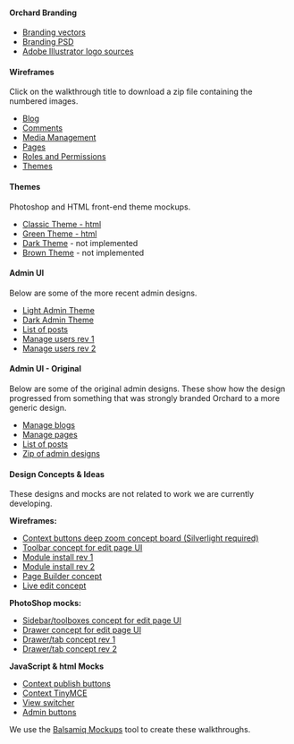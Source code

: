 

#### Orchard Branding

* [Branding vectors](/walkthroughs/branding/OrchardLogo1.png)
* [Branding PSD](/walkthroughs/branding/OrchardLogo2.png)
* [Adobe Illustrator logo sources](http://www.orchardproject.net/docs/GetFile.aspx?File=OrchardLogos.zip&AsStreamAttachment=1&Provider=ScrewTurn.Wiki.FilesStorageProvider&IsPageAttachment=1&Page=walkthroughs&NoHit=1)

#### Wireframes

Click on the walkthrough title to download a zip file containing the numbered images.

* [Blog](/walkthroughs/blog.zip)
* [Comments](/walkthroughs/comments.zip)
* [Media Management](/walkthroughs/media.zip)
* [Pages](/walkthroughs/pages.zip)
* [Roles and Permissions](/walkthroughs/rolesandpermissions.zip)
* [Themes](/walkthroughs/themes.zip)

#### Themes

Photoshop and HTML front-end theme mockups.

* [Classic Theme - html](/walkthroughs/themes/times/default.html)
* [Green Theme - html](/walkthroughs/themes/green/default.html)
* [Dark Theme](/walkthroughs/themes/night.png) - not implemented
* [Brown Theme](/walkthroughs/themes/hotChocolate.png) - not implemented

#### Admin UI

Below are some of the more recent admin designs.

* [Light Admin Theme](/walkthroughs/AdminDesign/Admin_light.png)
* [Dark Admin Theme](/walkthroughs/AdminDesign/Admin_dark.png)
* [List of posts](/walkthroughs/AdminDesign/PostList_a_020610.png)
* [Manage users rev 1](/walkthroughs/AdminDesign/ManageUsers.png)
* [Manage users rev 2](/walkthroughs/AdminDesign/ManageUsers_2.png)


#### Admin UI - Original

Below are some of the original admin designs. These show how the design progressed from something that was strongly branded Orchard to a more generic design.

* [Manage blogs](/walkthroughs/AdminDesignArchive/BlogList_012910.png)
* [Manage pages](/walkthroughs/AdminDesignArchive/PagesList_020110.png)
* [List of posts](/walkthroughs/AdminDesignArchive/PostList_c_012910.png)
* [Zip of admin designs](/walkthroughs/AdminDesignArchive/AdminDesigns.zip)

#### Design Concepts &amp; Ideas

These designs and mocks are not related to work we are currently developing.

**Wireframes:**

* [Context buttons deep zoom concept board (Silverlight required)](/walkthroughs/conceptual/context/contextbuttons.html)
* [Toolbar concept for edit page UI](/walkthroughs/conceptual/toolbarConcept.png)
* [Module install rev 1](/walkthroughs/conceptual/moduleIteration2_03292010.zip)
* [Module install rev 2](/walkthroughs/conceptual/moduleIteration3_03312010.zip)
* [Page Builder concept](/walkthroughs/conceptual/pageBuilder.zip)
* [Live edit concept](/walkthroughs/conceptual/liveEditFlow_06102010.zip)

**PhotoShop mocks:**

* [Sidebar/toolboxes concept for edit page UI](/walkthroughs/conceptual/editPageToolBoxes.png)
* [Drawer concept for edit page UI](/walkthroughs/conceptual/editPageDrawer.png)
* [Drawer/tab concept rev 1](/walkthroughs/conceptual/AdminDesign_toolboxes.png)
* [Drawer/tab concept rev 2](/walkthroughs/conceptual/AdminDesign_toolboxes2.png)


**JavaScript &amp; html Mocks**

* [Context publish buttons](/walkthroughs/html_jsMocks/inContext/inContext.html)
* [Context TinyMCE](/walkthroughs/html_jsMocks/inContext/inContext2.html)
* [View switcher](/walkthroughs/html_jsMocks/viewSwitcher/viewSwitcher.html)
* [Admin buttons](/walkthroughs/html_jsMocks/Pagination.html)

We use the [Balsamiq Mockups](http://www.balsamiq.com/products/mockups) tool to create these walkthroughs.  
